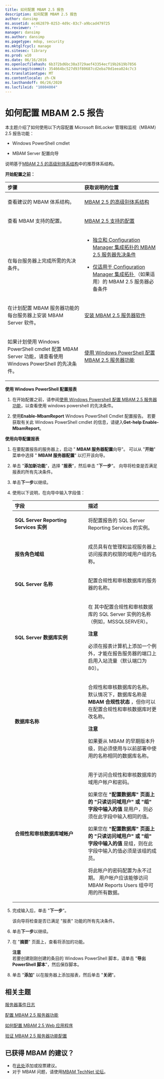 ```yaml
---
title: 如何配置 MBAM 2.5 报告
description: 如何配置 MBAM 2.5 报告
author: dansimp
ms.assetid: ec462879-0253-4d9c-83c7-a9bcad479725
ms.reviewer: ''
manager: dansimp
ms.author: dansimp
ms.pagetype: mdop, security
ms.mktglfcycl: manage
ms.sitesec: library
ms.prod: w10
ms.date: 06/16/2016
ms.openlocfilehash: 6b372bd6bc38a3729aef43354ecf19b2619b7856
ms.sourcegitcommit: 354664bc527d93f80687cd2eba70d1eea024c7c3
ms.translationtype: MT
ms.contentlocale: zh-CN
ms.lasthandoff: 06/26/2020
ms.locfileid: "10804004"
---
```

# 如何配置 MBAM 2.5 报告


本主题介绍了如何使用以下内容配置 Microsoft BitLocker 管理和监视（MBAM）2.5 报告功能：

-   Windows PowerShell cmdlet

-   MBAM Server 配置向导

说明基于[MBAM 2.5 的高级别体系结构](high-level-architecture-for-mbam-25.md)中的推荐体系结构。

**开始配置之前：**

<table>
<colgroup>
<col width="50%" />
<col width="50%" />
</colgroup>
<thead>
<tr class="header">
<th align="left">步骤</th>
<th align="left">获取说明的位置</th>
</tr>
</thead>
<tbody>
<tr class="odd">
<td align="left"><p>查看建议的 MBAM 体系结构。</p></td>
<td align="left"><p><a href="high-level-architecture-for-mbam-25.md" data-raw-source="[High-Level Architecture for MBAM 2.5](high-level-architecture-for-mbam-25.md)">MBAM 2.5 的高级别体系结构</a></p></td>
</tr>
<tr class="even">
<td align="left"><p>查看 MBAM 支持的配置。</p></td>
<td align="left"><p><a href="mbam-25-supported-configurations.md" data-raw-source="[MBAM 2.5 Supported Configurations](mbam-25-supported-configurations.md)">MBAM 2.5 支持的配置</a></p></td>
</tr>
<tr class="odd">
<td align="left"><p>在每台服务器上完成所需的先决条件。</p></td>
<td align="left"><ul>
<li><p><a href="mbam-25-server-prerequisites-for-stand-alone-and-configuration-manager-integration-topologies.md" data-raw-source="[MBAM 2.5 Server Prerequisites for Stand-alone and Configuration Manager Integration Topologies](mbam-25-server-prerequisites-for-stand-alone-and-configuration-manager-integration-topologies.md)">独立和 Configuration Manager 集成拓扑的 MBAM 2.5 服务器先决条件</a></p></li>
<li><p><a href="mbam-25-server-prerequisites-that-apply-only-to-the-configuration-manager-integration-topology.md" data-raw-source="[MBAM 2.5 Server Prerequisites that Apply Only to the Configuration Manager Integration Topology](mbam-25-server-prerequisites-that-apply-only-to-the-configuration-manager-integration-topology.md)">仅适用于 Configuration Manager 集成拓扑 </a> （如果适用）的 MBAM 2.5 服务器必备条件</p></li>
</ul></td>
</tr>
<tr class="even">
<td align="left"><p>在计划配置 MBAM 服务器功能的每台服务器上安装 MBAM Server 软件。</p></td>
<td align="left"><p><a href="installing-the-mbam-25-server-software.md" data-raw-source="[Installing the MBAM 2.5 Server Software](installing-the-mbam-25-server-software.md)">安装 MBAM 2.5 服务器软件</a></p></td>
</tr>
<tr class="odd">
<td align="left"><p>如果计划使用 Windows PowerShell cmdlet 配置 MBAM Server 功能，请查看使用 Windows PowerShell 的先决条件。</p></td>
<td align="left"><p><a href="configuring-mbam-25-server-features-by-using-windows-powershell.md" data-raw-source="[Configuring MBAM 2.5 Server Features by Using Windows PowerShell](configuring-mbam-25-server-features-by-using-windows-powershell.md)">使用 Windows PowerShell 配置 MBAM 2.5 服务器功能</a></p></td>
</tr>
</tbody>
</table>



**使用 Windows PowerShell 配置报表**

1.  在开始配置之前，请参阅[使用 Windows Powershell 配置 MBAM 2.5 服务器功能](configuring-mbam-25-server-features-by-using-windows-powershell.md)，以查看使用 windows powershell 的先决条件。

2.  使用**Enable-MbamReport** Windows PowerShell Cmdlet 配置报告。 若要获取有关此 Windows PowerShell cmdlet 的信息，请键入**Get-help Enable-MbamReport**。

**使用向导配置报表**

1. 在要配置报告的服务器上，启动 " **MBAM 服务器配置**向导"。 可以从 "**开始**" 菜单中选择 " **MBAM 服务器配置**" 以打开该向导。

2. 单击 "**添加新功能**"，选择 "**报表**"，然后单击 "**下一步**"。 向导将检查是否满足报表的所有先决条件。

3. 单击**下一步**以继续。

4. 使用以下说明，在向导中输入字段值：

   <table>
   <colgroup>
   <col width="50%" />
   <col width="50%" />
   </colgroup>
   <thead>
   <tr class="header">
   <th align="left">字段</th>
   <th align="left">描述</th>
   </tr>
   </thead>
   <tbody>
   <tr class="odd">
   <td align="left"><p><strong>SQL Server Reporting Services 实例</strong></p></td>
   <td align="left"><p>将配置报告的 SQL Server Reporting Services 的实例。</p></td>
   </tr>
   <tr class="even">
   <td align="left"><p><strong>报告角色域组</strong></p></td>
   <td align="left"><p>成员具有在管理和监视服务器上访问报表的权限的域用户组的名称。</p></td>
   </tr>
   <tr class="odd">
   <td align="left"><p><strong>SQL Server 名称</strong></p></td>
   <td align="left"><p>配置合规性和审核数据库的服务器的名称。</p></td>
   </tr>
   <tr class="even">
   <td align="left"><p><strong>SQL Server 数据库实例</strong></p></td>
   <td align="left"><p>在 <em> </em> 其中配置合规性和审核数据库的 SQL Server 实例的名称（例如，MSSQLSERVER）。</p>
   <div class="alert">
   <strong>注意</strong><br/><p>必须在报表计算机上添加一个例外，才能在报告服务器的端口上启用入站流量（默认端口为80）。</p>
   </div>
   <div>

   </div></td>
   </tr>
   <tr class="odd">
   <td align="left"><p><strong>数据库名称</strong></p></td>
   <td align="left"><p>合规性和审核数据库的名称。 默认情况下，数据库名称是 <strong> MBAM 合规性状态 </strong> ，但你可以在配置合规性和审核数据库时更改名称。</p>
   <div class="alert">
   <strong>注意</strong><br/><p>如果要从 MBAM 的早期版本升级，则必须使用与以前部署中使用的名称相同的数据库名称。</p>
   </div>
   <div>

   </div></td>
   </tr>
   <tr class="even">
   <td align="left"><p><strong>合规性和审核数据库域帐户</strong></p></td>
   <td align="left"><p>用于访问合规性和审核数据库的域用户帐户和密码。</p>
   <p>如果您在 <strong> "配置数据库" 页面上的 "只读访问域用户" 或 "组" 字段中输入的值 </strong> <strong> </strong> 是用户，则必须在此字段中输入相同的值。</p>
   <p>如果您在 <strong> "配置数据库" 页面上的 "只读访问域用户" 或 "组" 字段中输入的值 </strong> <strong> </strong> 是组，则在此字段中输入的值必须是该组的成员。</p>
   <p>将此帐户的密码配置为永不过期。 用户帐户应该能够访问 MBAM Reports Users 组中可用的所有数据。</p></td>
   </tr>
   </tbody>
   </table>



5. 完成输入后，单击 "**下一步**"。

   该向导将检查是否已满足 "报表" 功能的所有先决条件。

6. 单击**下一步**以继续。

7. 在 "**摘要**" 页面上，查看将添加的功能。

   **注意**  
   若要创建刚刚创建的条目的 Windows PowerShell 脚本，请单击 "**导出 PowerShell 脚本**"，然后保存脚本。



8. 单击 "**添加**" 以在服务器上添加报表，然后单击 "**关闭**"。



## 相关主题


[服务器事件日志](server-event-logs.md)

[配置 MBAM 2.5 服务器功能](configuring-the-mbam-25-server-features.md)

[如何配置 MBAM 2.5 Web 应用程序](how-to-configure-the-mbam-25-web-applications.md)

[验证 MBAM 2.5 服务器功能配置](validating-the-mbam-25-server-feature-configuration.md)


## 已获得 MBAM 的建议？
- 在[此处](http://mbam.uservoice.com/forums/268571-microsoft-bitlocker-administration-and-monitoring)添加或投票建议。 
- 对于 MBAM 问题，请使用[MBAM TechNet 论坛](https://social.technet.microsoft.com/Forums/home?forum=mdopmbam)。






